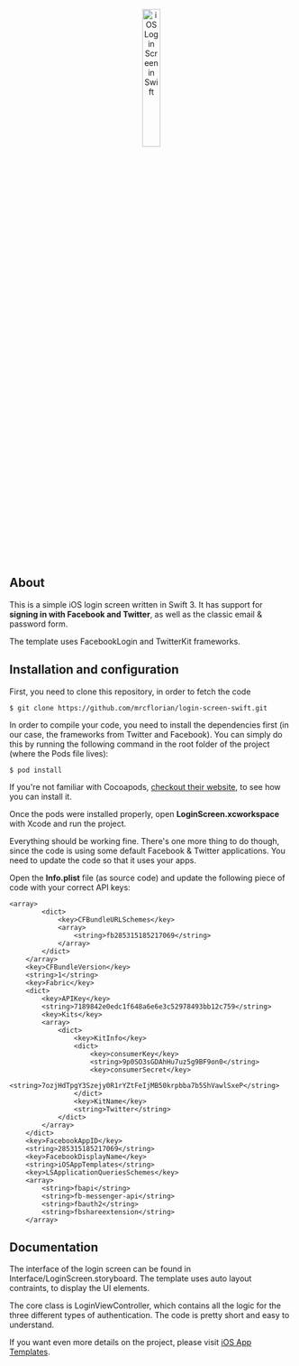 <p align="center">
	<a href="http://iosapptemplates.com/templates/login-screen-in-swift-3-freebie/"><img src="http://iosapptemplates.com/wp-content/uploads/2017/01/ios-login-screen-template-swift-3.png" width="25%" alt = "iOS Login Screen in Swift"/></a>
</p>

## About

This is a simple iOS login screen written in Swift 3. It has support for <b>signing in with
Facebook and Twitter</b>, as well as the classic email & password form.

The template uses FacebookLogin and TwitterKit frameworks.

## Installation and configuration

First, you need to clone this repository, in order to fetch the code

```
$ git clone https://github.com/mrcflorian/login-screen-swift.git
```

In order to compile your code, you need to install the dependencies first (in our case, the
frameworks from Twitter and Facebook). You can simply do this by running the following command
in the root folder of the project (where the Pods file lives):

```
$ pod install
```

If you're not familiar with Cocoapods, <a href="https://guides.cocoapods.org/using/getting-started.html">checkout their website</a>, to see how you can install it.


Once the pods were installed properly, open <b>LoginScreen.xcworkspace</b> with Xcode and run the project.

Everything should be working fine. There's one more thing to do though, since the code is using
some default Facebook & Twitter applications. You need to update the code so that it uses your apps.

Open the <b>Info.plist</b> file (as source code) and update the following piece of code with your correct
API keys:

```
<array>
		<dict>
			<key>CFBundleURLSchemes</key>
			<array>
				<string>fb285315185217069</string>
			</array>
		</dict>
	</array>
	<key>CFBundleVersion</key>
	<string>1</string>
	<key>Fabric</key>
	<dict>
		<key>APIKey</key>
		<string>7189842e0edc1f648a6e6e3c52978493bb12c759</string>
		<key>Kits</key>
		<array>
			<dict>
				<key>KitInfo</key>
				<dict>
					<key>consumerKey</key>
					<string>9p0SO3sGDAhHu7uz5g9BF9on0</string>
					<key>consumerSecret</key>
					<string>7ozjHdTpgY3Szejy0R1rYZtFeIjMB50krpbba7b5ShVawlSxeP</string>
				</dict>
				<key>KitName</key>
				<string>Twitter</string>
			</dict>
		</array>
	</dict>
	<key>FacebookAppID</key>
	<string>285315185217069</string>
	<key>FacebookDisplayName</key>
	<string>iOSAppTemplates</string>
	<key>LSApplicationQueriesSchemes</key>
	<array>
		<string>fbapi</string>
		<string>fb-messenger-api</string>
		<string>fbauth2</string>
		<string>fbshareextension</string>
	</array>

```

## Documentation

The interface of the login screen can be found in Interface/LoginScreen.storyboard. The template uses auto layout contraints, to display the UI elements.

The core class is LoginViewController, which contains all the logic for the three different types of authentication. The code is pretty short and easy to understand.

If you want even more details on the project, please visit <a href="http://iosapptemplates.com/templates/login-screen-in-swift-3-freebie/">iOS App Templates</a>.
